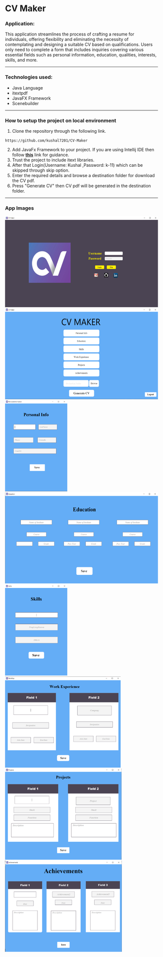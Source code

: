 # CV Maker

### Application:
This application streamlines the process of crafting a resume for individuals, offering flexibility and eliminating the necessity of contemplating and designing a suitable CV based on qualifications. Users only need to complete a form that includes inquiries covering various essential fields such as personal information, education, qualities, interests, skills, and more.
***

### Technologies used:
- Java Language
- itextpdf
- JavaFX Framework
- Scenebuilder

***
### How to setup the project on local environment
1. Clone the repository through the following link.
```
https://github.com/kushal7201/CV-Maker
```
2. Add JavaFx Framework to your project. If you are using Intellij IDE then follow **[this](https://www.jetbrains.com/help/idea/javafx.html)** link for guidance.
3. Trust the project to include itext libraries.
4. After that Login(Username: Kushal  ,Password: k-11) which can be skipped through skip option.
5. Enter the required details and browse a destination folder for download the CV pdf. 
6. Press "Generate CV" then CV pdf will be generated in the destination folder.


***
### App Images
<p float="left">
  <img src="https://github.com/kushal7201/CV-Maker/blob/main/Generated%20CV/Login%20Page.png" height="300px;" alt=""/>
  <img src="https://github.com/kushal7201/CV-Maker/blob/main/Generated%20CV/Home.png" height="300px;" alt=""/>
  <img src="https://github.com/kushal7201/CV-Maker/blob/main/Generated%20CV/Personal%20Info.png" height="300px;" alt=""/>
  <img src="https://github.com/kushal7201/CV-Maker/blob/main/Generated%20CV/Education.png" height="300px;" alt=""/>
  <img src="https://github.com/kushal7201/CV-Maker/blob/main/Generated%20CV/Skills.png" height="300px;" alt=""/>
  <img src="https://github.com/kushal7201/CV-Maker/blob/main/Generated%20CV/Work%20Experience.png" height="300px;" alt=""/>
  <img src="https://github.com/kushal7201/CV-Maker/blob/main/Generated%20CV/Projects.png" height="300px;" alt=""/>
  <img src="https://github.com/kushal7201/CV-Maker/blob/main/Generated%20CV/Achievements.png" height="300px;" alt=""/>
</p>
